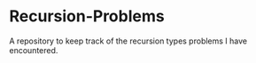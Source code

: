 # Recursion-Problems
A repository to keep track of the recursion types problems I have encountered. 

